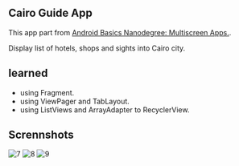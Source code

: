Cairo Guide App 
-----------------------
This app part from [Android Basics Nanodegree: Multiscreen Apps.](https://www.udacity.com/course/android-basics-multiscreen-apps--ud839).

Display list of hotels, shops and sights into Cairo city.
  
learned
--------------------
- using Fragment.
- using ViewPager and TabLayout.
- using ListViews and ArrayAdapter to RecyclerView. 

Scrennshots
----------------------------------
![7](https://user-images.githubusercontent.com/49339964/55675642-7abd6e00-587a-11e9-86d7-3cef837d11f6.PNG)
![8](https://user-images.githubusercontent.com/49339964/55675643-7b560480-587a-11e9-8df2-4e948a3c7a6a.PNG)
![9](https://user-images.githubusercontent.com/49339964/55675644-7b560480-587a-11e9-9970-035cb6fd3bf1.PNG)
